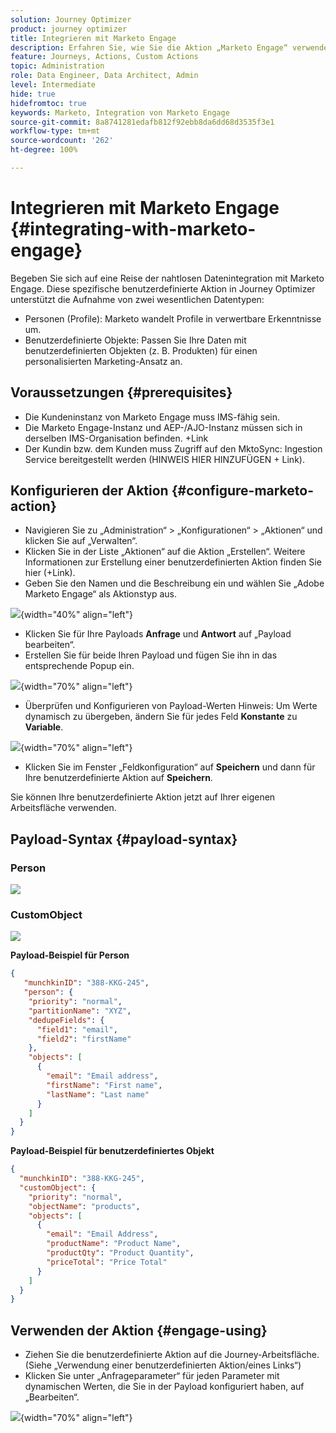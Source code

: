 ```yaml
---
solution: Journey Optimizer
product: journey optimizer
title: Integrieren mit Marketo Engage
description: Erfahren Sie, wie Sie die Aktion „Marketo Engage“ verwenden
feature: Journeys, Actions, Custom Actions
topic: Administration
role: Data Engineer, Data Architect, Admin
level: Intermediate
hide: true
hidefromtoc: true
keywords: Marketo, Integration von Marketo Engage
source-git-commit: 8a8741281edafb812f92ebb8da6dd68d3535f3e1
workflow-type: tm+mt
source-wordcount: '262'
ht-degree: 100%

---
```



# Integrieren mit Marketo Engage {#integrating-with-marketo-engage}

Begeben Sie sich auf eine Reise der nahtlosen Datenintegration mit Marketo Engage. Diese spezifische benutzerdefinierte Aktion in Journey Optimizer unterstützt die Aufnahme von zwei wesentlichen Datentypen:

* Personen (Profile): Marketo wandelt Profile in verwertbare Erkenntnisse um.
* Benutzerdefinierte Objekte: Passen Sie Ihre Daten mit benutzerdefinierten Objekten (z. B. Produkten) für einen personalisierten Marketing-Ansatz an.

## Voraussetzungen {#prerequisites}

* Die Kundeninstanz von Marketo Engage muss IMS-fähig sein.
* Die Marketo Engage-Instanz und AEP-/AJO-Instanz müssen sich in derselben IMS-Organisation befinden. +Link
* Der Kundin bzw. dem Kunden muss Zugriff auf den MktoSync: Ingestion Service bereitgestellt werden (HINWEIS HIER HINZUFÜGEN + Link).

## Konfigurieren der Aktion {#configure-marketo-action}

* Navigieren Sie zu „Administration“ > „Konfigurationen“ > „Aktionen“ und klicken Sie auf „Verwalten“.
* Klicken Sie in der Liste „Aktionen“ auf die Aktion „Erstellen“. Weitere Informationen zur Erstellung einer benutzerdefinierten Aktion finden Sie hier (+Link).
* Geben Sie den Namen und die Beschreibung ein und wählen Sie „Adobe Marketo Engage“ als Aktionstyp aus.

![](assets/engage-customaction-creation.png){width="40%" align="left"}

* Klicken Sie für Ihre Payloads **Anfrage** und **Antwort** auf „Payload bearbeiten“.
* Erstellen Sie für beide Ihren Payload und fügen Sie ihn in das entsprechende Popup ein.

![](assets/engage-customaction-payload.png){width="70%" align="left"}

* Überprüfen und Konfigurieren von Payload-Werten
Hinweis: Um Werte dynamisch zu übergeben, ändern Sie für jedes Feld **Konstante** zu **Variable**.

![](assets/engage-customaction-payload-fields.png){width="70%" align="left"}

* Klicken Sie im Fenster „Feldkonfiguration“ auf **Speichern** und dann für Ihre benutzerdefinierte Aktion auf **Speichern**.

Sie können Ihre benutzerdefinierte Aktion jetzt auf Ihrer eigenen Arbeitsfläche verwenden.


## Payload-Syntax {#payload-syntax}

### Person

![](assets/payload-person.png)

### CustomObject

![](assets/payload-customobject.png)


**Payload-Beispiel für Person**

```json
{
   "munchkinID": "388-KKG-245",  
   "person": {
    "priority": "normal",
    "partitionName": "XYZ",
    "dedupeFields": {
      "field1": "email",
      "field2": "firstName"
    },
    "objects": [
      {
        "email": "Email address",
        "firstName": "First name",
        "lastName": "Last name"
      }
    ]
  }
}
```

**Payload-Beispiel für benutzerdefiniertes Objekt**

```json
{
  "munchkinID": "388-KKG-245", 
  "customObject": {
    "priority": "normal",
    "objectName": "products",
    "objects": [
      {
        "email": "Email Address",
        "productName": "Product Name",
        "productQty": "Product Quantity",
        "priceTotal": "Price Total"
      }
    ]
  }
}
```


## Verwenden der Aktion {#engage-using}

* Ziehen Sie die benutzerdefinierte Aktion auf die Journey-Arbeitsfläche. (Siehe „Verwendung einer benutzerdefinierten Aktion/eines Links“)
* Klicken Sie unter „Anfrageparameter“ für jeden Parameter mit dynamischen Werten, die Sie in der Payload konfiguriert haben, auf „Bearbeiten“.

![](assets/engage-use-canvas.png){width="70%" align="left"}

